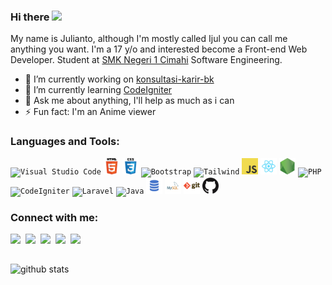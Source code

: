 ### Hi there <img src="https://github.com/TheDudeThatCode/TheDudeThatCode/blob/master/Assets/Hi.gif" width="25px">

My name is Julianto, although I'm mostly called Ijul you can call me anything you want. I'm a 17 y/o and interested become a Front-end Web Developer. Student at [SMK Negeri 1 Cimahi](https://www.smkn1-cmi.sch.id/) Software Engineering.

- 🔭 I’m currently working on [konsultasi-karir-bk](https://github.com/Julianto08/konsultasi-karir-bk)
- 🌱 I’m currently learning [CodeIgniter](http://codeigniter.com/)
- 💬 Ask me about anything, I'll help as much as i can
- ⚡ Fun fact: I'm an Anime viewer

### Languages and Tools:

<code><img alt="Visual Studio Code" width="26px" src="https://cdn.svgporn.com/logos/visual-studio-code.svg" /></code>
<code><img alt="HTML5" width="26px" src="https://raw.githubusercontent.com/github/explore/80688e429a7d4ef2fca1e82350fe8e3517d3494d/topics/html/html.png" /></code>
<code><img alt="CSS3" width="26px" src="https://raw.githubusercontent.com/github/explore/80688e429a7d4ef2fca1e82350fe8e3517d3494d/topics/css/css.png" /></code>
<code><img width="26px" alt="Bootstrap" src="https://cdn4.iconfinder.com/data/icons/logos-3/504/Bootstrap-512.png" /></code>
<code><img width="26px" alt="Tailwind" src="https://www.vectorlogo.zone/logos/tailwindcss/tailwindcss-icon.svg" /></code>
<code><img alt="JavaScript" width="26px" src="https://raw.githubusercontent.com/github/explore/80688e429a7d4ef2fca1e82350fe8e3517d3494d/topics/javascript/javascript.png" /></code>
<code><img alt="React" width="26px" src="https://raw.githubusercontent.com/github/explore/80688e429a7d4ef2fca1e82350fe8e3517d3494d/topics/react/react.png" /></code>
<code><img alt="Node.js" width="26px" src="https://raw.githubusercontent.com/github/explore/80688e429a7d4ef2fca1e82350fe8e3517d3494d/topics/nodejs/nodejs.png" /></code>
<code><img width="35px" alt="PHP" src="https://e7.pngegg.com/pngimages/78/907/png-clipart-logo-php-mysql-computer-icons-workforce-development-logos-blue-web-design.png" /></code>
<code><img width="26px" alt="CodeIgniter" src="https://seeklogo.com/images/C/codeigniter-logo-BDF3D666E7-seeklogo.com.png" /></code>
<code><img width="26px" alt="Laravel" src="https://seeklogo.com/images/L/laravel-logo-41EC1D4C3F-seeklogo.com.png" /></code>
<code><img width="26px" alt="Java" src="https://www.vectorlogo.zone/logos/java/java-icon.svg" /></code>
<code><img alt="SQL" width="26px" src="https://raw.githubusercontent.com/github/explore/80688e429a7d4ef2fca1e82350fe8e3517d3494d/topics/sql/sql.png" /></code>
<code><img alt="MySQL" width="26px" src="https://raw.githubusercontent.com/github/explore/80688e429a7d4ef2fca1e82350fe8e3517d3494d/topics/mysql/mysql.png" /></code>
<code><img alt="Git" width="26px" src="https://raw.githubusercontent.com/github/explore/80688e429a7d4ef2fca1e82350fe8e3517d3494d/topics/git/git.png" /></code>
<code><img alt="GitHub" width="26px" src="https://raw.githubusercontent.com/github/explore/78df643247d429f6cc873026c0622819ad797942/topics/github/github.png" /></code>

<h3>Connect with me:</h3>

<a href="https://www.linkedin.com/in/juli-anto-4a60241b4/">
    <img align="left" width="24px" src="https://github.com/TheDudeThatCode/TheDudeThatCode/blob/master/Assets/Linkedin.svg" />
</a>
<a href="https://discord.com/invite/NMaYkxw">
    <img align="left" width="24px" src="https://github.com/sciencepal/sciencepal/blob/master/assets/discord-round.svg" />
</a>
<a href="https://web.facebook.com/kaizuka.kaizuka.3/">
    <img align="left" width="24px" src="https://img.icons8.com/fluent/48/000000/facebook-new.png" />
</a>
<a href="https://www.instagram.com/ijull.exe">
  <img align="left" width="24px" src="https://img.icons8.com/fluent/48/000000/instagram-new.png" />
</a>
<a href="mailto:jjulianto08@gmail.com">
  <img align="left" width="24px" src="https://github.com/TheDudeThatCode/TheDudeThatCode/blob/master/Assets/Gmail.svg" />
</a>

<br />
<br />

![github stats](https://github-readme-stats.vercel.app/api?username=Julianto08&show_icons=true)

